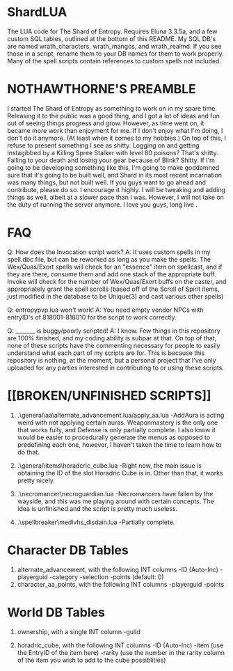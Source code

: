 ShardLUA
========
The LUA code for The Shard of Entropy. Requires Eluna 3.3.5a, and a few custom SQL tables, outlined at the bottom of this README. My SQL DB's are named wrath_characters, wrath_mangos, and wrath_realmd. If you see those in a script, rename them to your DB names for them to work properly. Many of the spell scripts contain references to custom spells not included.

NOTHAWTHORNE'S PREAMBLE
=======================
I started The Shard of Entropy as something to work on in my spare time. Releasing it to the public was a good thing, and I got a lot of ideas and fun out of seeing things progress and grow. However, as time went on, it became more work than enjoyment for me. If I don't enjoy what I'm doing, I don't do it anymore. (At least when it comes to my hobbies.)
On top of this, I refuse to present something I see as shitty. Logging on and getting instagibbed by a Killing Spree Stalker with level 80 poisons? That's shitty. Falling to your death and losing your gear because of Blink? Shitty. If I'm going to be developing something like this, I'm going to make goddamned sure that it's going to be built well, and Shard in its most recent incarnation was many things, but not built well. 
If you guys want to go ahead and contribute, please do so. I encourage it highly. I will be tweaking and adding things as well, albeit at a slower pace than I was. However, I will not take on the duty of running the server anymore. I love you guys, long live <Solomon Jones>.

FAQ
===
Q: How does the Invocation script work?
A: It uses custom spells in my spell.dbc file, but can be reworked as long as you make the spells. The Wex/Quas/Exort spells will check for an "essence" item on spellcast, and if they are there, consume them and add one stack of the appropriate buff. Invoke will check for the number of Wex/Quas/Exort buffs on the caster, and appropriately grant the spell scrolls (based off of the Scroll of Spirit items, just modified in the database to be Unique(3) and cast various other spells)

Q: entropypvp.lua won't work!
A: You need empty vendor NPCs with entryID's of 818001-818010 for the script to work correctly. 

Q: _______ is buggy/poorly scripted!
A: I know. Few things in this repository are 100% finished, and my coding ability is subpar at that. On top of that, none of these scripts have the commenting necessary for people to easily understand what each part of my scripts are for. This is because this repository is nothing, at the moment, but a personal project that I've only uploaded for any parties interested in contributing to or using these scripts.

[[BROKEN/UNFINISHED SCRIPTS]]
==================
1) .\general\aa\alternate_advancement.lua/apply_aa.lua
-AddAura is acting weird with not applying certain auras. Weaponmastery is the only one that works fully, and Defense is only partially complete. I also know it would be easier to procedurally generate the menus as opposed to predefining each one, however, I haven't taken the time to learn how to do that. 

2) .\general\items\horadcric_cube.lua
-Right now, the main issue is obtaining the ID of the slot Horadric Cube is in. Other than that, it works pretty nicely.

3) .\necromancer\necroguardian.lua
-Necromancers have fallen by the wayside, and this was me playing around with certain concepts. The idea is unfinished and the script is pretty much useless.

4) .\spellbreaker\medivhs_disdain.lua
-Partially complete.

Character DB Tables
============
1) alternate_advancement, with the following INT columns
-ID (Auto-Inc)
-playerguid
-category
-selection
-points (default: 0)
2) character_aa_points, with the following INT columns
-playerguid
-points

World DB Tables
===============
1) ownership, with a single INT column
-guild

2) horadric_cube, with the following INT columns
-ID (Auto-Inc)
-item (use the EntryID of the item here)
-rarity (use the number in the rarity column of the item you wish to add to the cube possiblities)
